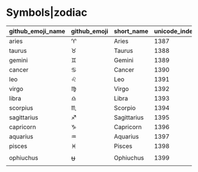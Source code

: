 # Symbols|zodiac

|github_emoji_name|github_emoji|short_name|unicode_index|
|---|---|---|---|
|aries|:aries:|Aries|1387|
|taurus|:taurus:|Taurus|1388|
|gemini|:gemini:|Gemini|1389|
|cancer|:cancer:|Cancer|1390|
|leo|:leo:|Leo|1391|
|virgo|:virgo:|Virgo|1392|
|libra|:libra:|Libra|1393|
|scorpius|:scorpius:|Scorpio|1394|
|sagittarius|:sagittarius:|Sagittarius|1395|
|capricorn|:capricorn:|Capricorn|1396|
|aquarius|:aquarius:|Aquarius|1397|
|pisces|:pisces:|Pisces|1398|
|ophiuchus|:ophiuchus:|Ophiuchus|1399|
